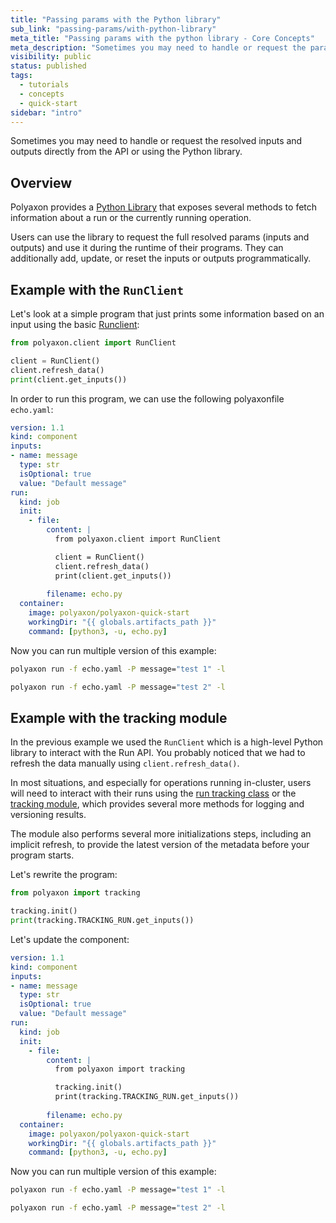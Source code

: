 ```yaml
---
title: "Passing params with the Python library"
sub_link: "passing-params/with-python-library"
meta_title: "Passing params with the python library - Core Concepts"
meta_description: "Sometimes you may need to handle or request the parameters directly from the API or using the Python library."
visibility: public
status: published
tags:
  - tutorials
  - concepts
  - quick-start
sidebar: "intro"
---
```


Sometimes you may need to handle or request the resolved inputs and outputs directly from the API or using the Python library.

## Overview

Polyaxon provides a [Python Library](/docs/core/python-library/) that exposes several methods to fetch information about a run or the currently running operation. 

Users can use the library to request the full resolved params (inputs and outputs) and use it during the runtime of their programs. They can additionally add, update, 
or reset the inputs or outputs programmatically.

## Example with the `RunClient`

Let's look at a simple program that just prints some information based on an input using the basic [Runclient](/docs/core/python-library/run-client/):


```python
from polyaxon.client import RunClient

client = RunClient()
client.refresh_data()
print(client.get_inputs())
```

In order to run this program, we can use the following polyaxonfile `echo.yaml`:


```yaml
version: 1.1
kind: component
inputs:
- name: message
  type: str
  isOptional: true
  value: "Default message"
run:
  kind: job
  init:
    - file:
        content: |
          from polyaxon.client import RunClient

          client = RunClient()
          client.refresh_data()
          print(client.get_inputs())
              
        filename: echo.py
  container:
    image: polyaxon/polyaxon-quick-start
    workingDir: "{{ globals.artifacts_path }}"
    command: [python3, -u, echo.py]
```

Now you can run multiple version of this example:

```bash
polyaxon run -f echo.yaml -P message="test 1" -l
```

```bash
polyaxon run -f echo.yaml -P message="test 2" -l
```

## Example with the tracking module

In the previous example we used the `RunClient` which is a high-level Python library to interact with the Run API.
You probably noticed that we had to refresh the data manually using `client.refresh_data()`.

In most situations, and especially for operations running in-cluster, users will need to interact with their runs using the [run tracking class](/docs/experimentation/tracking/client/) or the [tracking module](/docs/experimentation/tracking/module/), 
which provides several more methods for logging and versioning results.

The module also performs several more initializations steps, including an implicit refresh, to provide the latest version of the metadata before your program starts.

Let's rewrite the program:

```python
from polyaxon import tracking

tracking.init()
print(tracking.TRACKING_RUN.get_inputs())
```  

Let's update the component:


```yaml
version: 1.1
kind: component
inputs:
- name: message
  type: str
  isOptional: true
  value: "Default message"
run:
  kind: job
  init:
    - file:
        content: |
          from polyaxon import tracking

          tracking.init()
          print(tracking.TRACKING_RUN.get_inputs())
              
        filename: echo.py
  container:
    image: polyaxon/polyaxon-quick-start
    workingDir: "{{ globals.artifacts_path }}"
    command: [python3, -u, echo.py]
```

Now you can run multiple version of this example:

```bash
polyaxon run -f echo.yaml -P message="test 1" -l
```

```bash
polyaxon run -f echo.yaml -P message="test 2" -l
```

